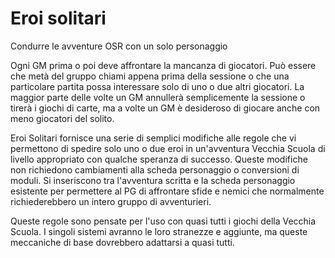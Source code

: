 # Eroi solitari

Condurre le avventure OSR con un solo personaggio

Ogni GM prima o poi deve affrontare la mancanza di giocatori. Può essere che metà del gruppo chiami appena prima della sessione o che una particolare partita possa interessare solo di uno o due altri giocatori. La maggior parte delle volte un GM annullerà semplicemente la sessione o tirerà i giochi di carte, ma a volte un GM è desideroso di giocare anche con meno giocatori del solito.

Eroi Solitari fornisce una serie di semplici modifiche alle regole che vi permettono di spedire solo uno o due eroi in un'avventura Vecchia Scuola di livello appropriato con qualche speranza di successo. Queste modifiche non richiedono cambiamenti alla scheda personaggio o conversioni di moduli. Si inseriscono tra l'avventura scritta e la scheda personaggio esistente per permettere al PG di affrontare sfide e nemici che normalmente richiederebbero un intero gruppo di avventurieri.

Queste regole sono pensate per l'uso con quasi tutti i giochi della Vecchia Scuola. I singoli sistemi avranno le loro stranezze e aggiunte, ma queste meccaniche di base dovrebbero adattarsi a quasi tutti.